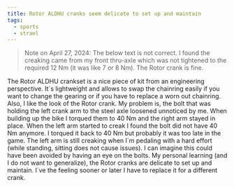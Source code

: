 ```yaml
---
title: Rotor ALDHU cranks seem delicate to set up and maintain
tags:
  - sports
  - strael
---
```

> Note on April 27, 2024: The below text is not correct. I found the creaking came from my front thru-axle which was not tightened to the required 12 Nm (it was like 7 or 8 Nm).  The Rotor crank is fine.

The Rotor ALDHU crankset is a nice piece of kit from an engineering perspective. It´s lightweight and allows to swap the chainring easily if you want to change the gearing or if you have to replace a worn out chainring. Also, I like the look of the Rotor crank. My problem is, the bolt that was holding the left crank arm to the steel axle loosened unnoticed by me. When building up the bike I torqued them to 40 Nm and the right arm stayed in place. When the left arm started to creak I found the bolt did not have 40 Nm anymore. I torqued it back to 40 Nm but probably it was too late in the game. The left arm is still creaking when I´m pedaling with a hard effort (while standing, sitting does not cause issues). I can imagine this could have been avoided by having an eye on the bolts. My personal learning (and I do not want to generalize), the Rotor cranks are delicate to set up and maintain. I´ve the feeling sooner or later I have to replace it for a different crank.
